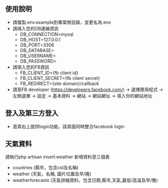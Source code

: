 
## 使用說明
- 請複製.env.example到專案根目錄，並更名為.env
- 請填入您的DB連線資訊
    - DB_CONNECTION=mysql
    - DB_HOST=127.0.0.1
    - DB_PORT=3306
    - DB_DATABASE=
    - DB_USERNAME=
    - DB_PASSWORD=
- 請填入您的FB資訊
    - FB_CLIENT_ID={fb client id}
    - FB_CLIENT_SECRET={fb client secret}
    - FB_REDIRECT={site domain}/callback
- 請至FB developer (https://developers.facebook.com/) -> 選擇應用程式 
-> 左側選單 -> 設定 -> 基本資料 -> 網站 -> 網站網址 -> 填入你的網站地址

## 登入及第三方登入
- 首頁右上提供login功能，該頁面同時整合facebook login

## 天氣資料
請執行php artisan insert:weather
新增資料至三個表
- countries (縣市，包含cid及名稱)
- weather (天氣，名稱, 圖片位置及早/晚)
- weatherforecasts (天氣詳細資料，包含日期,縣市,天氣,最低/高溫及早/晚)

